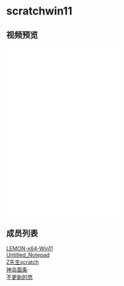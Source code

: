 # scratchwin11
## 视频预览
<iframe src="//player.bilibili.com/player.html?aid=726012095&bvid=BV1eS4y1a7CP&cid=584873612&page=1" scrolling="no" border="0" frameborder="no" framespacing="0" allowfullscreen="true"> </iframe>  
<iframe src="//player.bilibili.com/player.html?aid=768875531&bvid=BV1Jr4y1t7aK&cid=715650518&page=1" scrolling="no" border="0" frameborder="no" framespacing="0" allowfullscreen="true"> </iframe>  
<iframe src="//player.bilibili.com/player.html?aid=769129788&bvid=BV1tr4y1b7Hx&cid=724653423&page=1" scrolling="no" border="0" frameborder="no" framespacing="0" allowfullscreen="true"> </iframe>  

## 成员列表
[LEMON-x64-Win11](https://space.bilibili.com/696040999)  
[Untitled_Notepad](https://space.bilibili.com/453790717)  
[Z先生scratch](https://space.bilibili.com/1534430885)  
[神岛面条](https://space.bilibili.com/1189800929)  
[不更新的悠](https://space.bilibili.com/500301859)  
